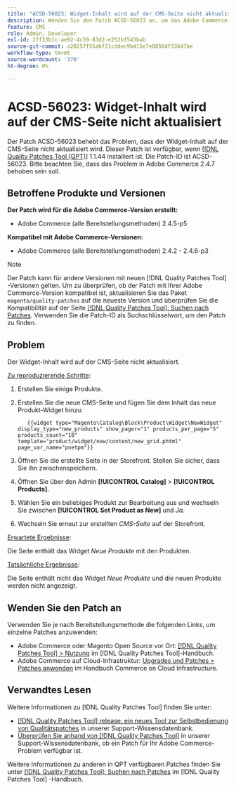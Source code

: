 ```yaml
---
title: "ACSD-56023: Widget-Inhalt wird auf der CMS-Seite nicht aktualisiert"
description: Wenden Sie den Patch ACSD-56023 an, um das Adobe Commerce-Problem zu beheben, bei dem der Widget-Inhalt auf der CMS-Seite nicht aktualisiert wird.
feature: CMS
role: Admin, Developer
exl-id: 2ff33b1c-ae92-4c59-83d2-e252bf543bab
source-git-commit: a28257f55abf21cddec9b415e7e8858df33647be
workflow-type: tm+mt
source-wordcount: '370'
ht-degree: 0%

---
```


# ACSD-56023: Widget-Inhalt wird auf der CMS-Seite nicht aktualisiert

Der Patch ACSD-56023 behebt das Problem, dass der Widget-Inhalt auf der CMS-Seite nicht aktualisiert wird. Dieser Patch ist verfügbar, wenn [[!DNL Quality Patches Tool (QPT)]](/help/announcements/adobe-commerce-announcements/magento-quality-patches-released-new-tool-to-self-serve-quality-patches.md) 1.1.44 installiert ist. Die Patch-ID ist ACSD-56023. Bitte beachten Sie, dass das Problem in Adobe Commerce 2.4.7 behoben sein soll.

## Betroffene Produkte und Versionen

**Der Patch wird für die Adobe Commerce-Version erstellt:**

* Adobe Commerce (alle Bereitstellungsmethoden) 2.4.5-p5

**Kompatibel mit Adobe Commerce-Versionen:**

* Adobe Commerce (alle Bereitstellungsmethoden) 2.4.2 - 2.4.6-p3

>[!NOTE]
>
>Der Patch kann für andere Versionen mit neuen [!DNL Quality Patches Tool] -Versionen gelten. Um zu überprüfen, ob der Patch mit Ihrer Adobe Commerce-Version kompatibel ist, aktualisieren Sie das Paket `magento/quality-patches` auf die neueste Version und überprüfen Sie die Kompatibilität auf der Seite [[!DNL Quality Patches Tool]: Suchen nach Patches](https://experienceleague.adobe.com/tools/commerce-quality-patches/index.html). Verwenden Sie die Patch-ID als Suchschlüsselwort, um den Patch zu finden.

## Problem

Der Widget-Inhalt wird auf der CMS-Seite nicht aktualisiert.

<u>Zu reproduzierende Schritte</u>:

1. Erstellen Sie einige Produkte.
1. Erstellen Sie die neue CMS-Seite und fügen Sie dem Inhalt das neue Produkt-Widget hinzu:

   ```
      {{widget type="Magento\Catalog\Block\Product\Widget\NewWidget" display_type="new_products" show_pager="1" products_per_page="5" products_count="10" template="product/widget/new/content/new_grid.phtml" page_var_name="pnetpm"}} 
   ```

1. Öffnen Sie die erstellte Seite in der Storefront. Stellen Sie sicher, dass Sie ihn zwischenspeichern.
1. Öffnen Sie über den Admin **[!UICONTROL Catalog]** > **[!UICONTROL Products]**.
1. Wählen Sie ein beliebiges Produkt zur Bearbeitung aus und wechseln Sie zwischen **[!UICONTROL Set Product as New]** und *Ja*.
1. Wechseln Sie erneut zur erstellten *CMS-Seite* auf der Storefront.

<u>Erwartete Ergebnisse</u>:

Die Seite enthält das Widget *Neue Produkte* mit den Produkten.

<u>Tatsächliche Ergebnisse</u>:

Die Seite enthält nicht das Widget *Neue Produkte* und die neuen Produkte werden nicht angezeigt.

## Wenden Sie den Patch an

Verwenden Sie je nach Bereitstellungsmethode die folgenden Links, um einzelne Patches anzuwenden:

* Adobe Commerce oder Magento Open Source vor Ort: [[!DNL Quality Patches Tool] > Nutzung](https://experienceleague.adobe.com/docs/commerce-operations/tools/quality-patches-tool/usage.html) im [!DNL Quality Patches Tool]-Handbuch.
* Adobe Commerce auf Cloud-Infrastruktur: [Upgrades und Patches > Patches anwenden](https://experienceleague.adobe.com/docs/commerce-cloud-service/user-guide/develop/upgrade/apply-patches.html) im Handbuch Commerce on Cloud Infrastructure.

## Verwandtes Lesen

Weitere Informationen zu [!DNL Quality Patches Tool] finden Sie unter:

* [[!DNL Quality Patches Tool] release: ein neues Tool zur Selbstbedienung von Qualitätspatches](/help/announcements/adobe-commerce-announcements/magento-quality-patches-released-new-tool-to-self-serve-quality-patches.md) in unserer Support-Wissensdatenbank.
* [Überprüfen Sie anhand von  [!DNL Quality Patches Tool]](/help/support-tools/patches-available-in-qpt-tool/check-patch-for-magento-issue-with-magento-quality-patches.md) in unserer Support-Wissensdatenbank, ob ein Patch für Ihr Adobe Commerce-Problem verfügbar ist.

Weitere Informationen zu anderen in QPT verfügbaren Patches finden Sie unter [[!DNL Quality Patches Tool]: Suchen nach Patches](https://experienceleague.adobe.com/tools/commerce-quality-patches/index.html) im [!DNL Quality Patches Tool] -Handbuch.
